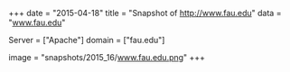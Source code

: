 
+++
date = "2015-04-18"
title = "Snapshot of http://www.fau.edu"
data = "www.fau.edu"

Server = ["Apache"]
domain = ["fau.edu"]

  image = "snapshots/2015_16/www.fau.edu.png"
+++
#

